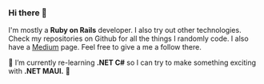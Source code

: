 ### Hi there 👋

I'm mostly a **Ruby on Rails** developer. I also try out other technologies. Check my repositories on Github for all the things I randomly code. I also have a [Medium](https://medium.com/@anMagpie) page. Feel free to give a me a follow there.

🌱 I’m currently re-learning **.NET C#** so I can try to make something exciting with **.NET MAUI.** :star2:


<!--
**zprima/zprima** is a ✨ _special_ ✨ repository because its `README.md` (this file) appears on your GitHub profile.

Here are some ideas to get you started:

- 🔭 I’m currently working on ...
- 🌱 I’m currently learning ...
- 👯 I’m looking to collaborate on ...
- 🤔 I’m looking for help with ...
- 💬 Ask me about ...
- 📫 How to reach me: ...
- 😄 Pronouns: ...
- ⚡ Fun fact: ...
-->
